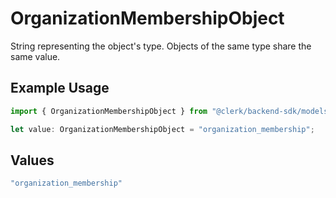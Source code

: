 # OrganizationMembershipObject

String representing the object's type. Objects of the same type share the same value.


## Example Usage

```typescript
import { OrganizationMembershipObject } from "@clerk/backend-sdk/models/components";

let value: OrganizationMembershipObject = "organization_membership";
```

## Values

```typescript
"organization_membership"
```